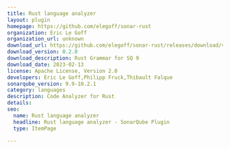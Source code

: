 ```yaml
---
title: Rust language analyzer
layout: plugin
homepage: https://github.com/elegoff/sonar-rust
organization: Eric Le Goff
organization_url: unknown
download_url: https://github.com/elegoff/sonar-rust/releases/download/v0.2.0/community-rust-plugin-0.2.0.jar
download_version: 0.2.0
download_description: Rust Grammar for SQ 9  
download_date: 2023-02-13
license: Apache License, Version 2.0
developers: Eric Le Goff,Philipp Fruck,Thibault Falque
sonarqube_version: 9.9-10.2.1
category: languages
description: Code Analyzer for Rust
details: 
seo:
  name: Rust language analyzer
  headline: Rust language analyzer - SonarQube Plugin
  type: ItemPage

---
```


